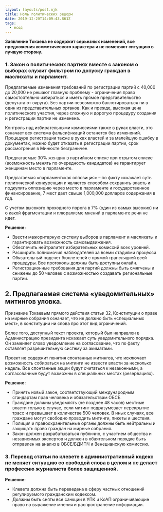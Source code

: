 ```yaml
---
layout: layouts/post.njk
title: Ноль политических реформ
date: 2019-12-20T14:09:43.861Z
tags:
  - нсод
---
```

**Заявление Токаева не содержит серьезных изменений, все предложения косметического характера и не поменяют ситуацию в лучшую сторону.**

### **1. Закон о политических партиях вместе с законом о выборах служит фильтром по допуску граждан в маслихаты и парламент.**

Предлагаемые изменения требований по регистрации партий с 40,000 до 20,000 не решают главную проблему - ограничения право самостоятельно избираться и иметь прямое представительство (депутата от округа). Без партии невозможно баллотироваться ни в один из представительных органов. Как и прежде, высокая цена политического участия, через сложную и дорогую процедуру создания и регистрации партии не изменена. 

Контроль над избирательными комиссиями также в руках власти, это означает вся система фальсификаций останется без изменений. Процедура регистрации также в руках властей и за малейшую ошибку в документах, можно будет отказать в регистрации партии, срок рассмотрения в Минюсте безграничен.

Предлагаемые 30% женщин в партийном списке при отрытом списке (возможность менять по очередность кандидатов) не гарантирует женщинам место в парламенте.

Предлагаемая «парламентская оппозиция» – по факту искажает суть политической конкуренции и является способом сохранить власть и подкупить оппозицию через место в парламенте и государственное финансирование, 7 мест дает свыше 1,000,000 долларов содержания в год.

С учетом высокого проходного порога в 7% (один из самых высоких) ни о какой фрагментации и плюрализме мнений в парламенте речи не идет. 

**Решение:**

* Ввести мажоритарную систему выборов в парламент и маслихаты и гарантировать возможность самовыдвижения.
* Обеспечить нейтралитет избирательных комиссий всех уровней. 
* Расширить полномочия наблюдателей за всеми стадиями процесса.
* Обязательный подсчет бюллетеней с прямой трансляцией всей процедуры. Все протоколы должны быть доступны онлайн. 
* Регистрационные требования для партий должны быть смягчены и снижены до 50 человек с возможностью создавать региональные партии.



## **2. Предлагаемая система «уведомительных» митингов уловка.**

Признание Токаевым прямого действия статьи 32, Конституции о праве на мирные собрания означает, что не должно быть «специальных мест», в конституции ни слова про этот вид ограничений. 

Более того, доступный текст проекта, который был направлен в Администрацию президента искажает суть уведомительного порядка. Он заменяет слово уведомление на согласование, что по факту оставляет разрешительную систему за акиматами.

Проект не содержит понятия спонтанных митингов, что исключает возможность собираться на митинги не извести власти за несколько недель. Все спонтанные акции будут считаться к незаконными, а согласованные будут возможны в специальных местах (резервациях).

**Решение:** 

* Принять новый закон, соответствующий международным стандартам прав человека и обязательствам ОБСЕ.
* Граждане должны уведомлять (не позднее 48 часов) местные власти только в случае, если митинг подразумевает перекрытие трасс и превышает в количестве 500 человек. В иных случаях, все граждане могут свободно проводить митинги, пикеты и шествия.
* Полиция и правоохранительные органы должны быть нейтральны и защищать право граждан на мирные собрания. 
* Закон должен разрабатываться публично, с участием общества и независимых экспертов и должен в обаятельном порядке быть отправлен на анализ в ОБСЕ/БДИПЧ и Венецианскую комиссию.

### 3. Перевод статьи по клевете в административный кодекс не меняет ситуацию со свободой слова в целом и не делает профессию журналиста более защищенной.

**Решение**: 

* Клевета должна быть переведена в сферу частных отношений регулируемого гражданским кодексом.
* Должны быть сняты все санкции в УПК и КоАП ограничивающие право на выражение мнения и распространение информации.
